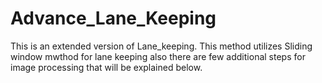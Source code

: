 # Advance_Lane_Keeping
This is an extended version of Lane_keeping. This method utilizes Sliding window mwthod for lane keeping also there are few additional steps for image processing that will be explained below.
